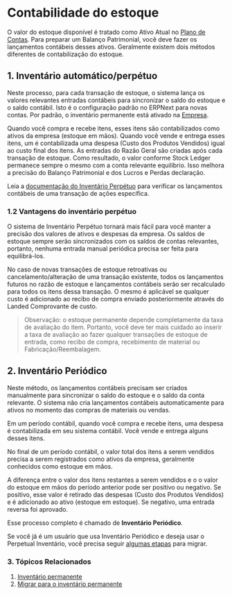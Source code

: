 # Contabilidade do estoque



O valor do estoque disponível é tratado como Ativo Atual no [Plano de
Contas](/docs/pt/accounts/chart-of-accounts). Para preparar um Balanço Patrimonial, você deve fazer os lançamentos contábeis desses ativos. Geralmente existem dois métodos diferentes de
contabilização do estoque.


## 1. Inventário automático/perpétuo


Neste processo, para cada transação de estoque, o sistema lança os valores relevantes
entradas contábeis para sincronizar o saldo do estoque e o saldo contábil. Isto é o
configuração padrão no ERPNext para novas contas. Por padrão, o inventário permanente está ativado na [Empresa](/docs/pt/setting-up/company-setup#23-stock-settings).


Quando você compra e recebe itens, esses itens são contabilizados como ativos da empresa
(estoque em mãos). Quando você vende e entrega esses itens, um
é contabilizada uma despesa (Custo dos Produtos Vendidos) igual ao custo final dos itens.
As entradas do Razão Geral são criadas após cada transação de estoque. Como resultado,
o valor conforme Stock Ledger permanece sempre o mesmo com a conta relevante
equilíbrio. Isso melhora a precisão do Balanço Patrimonial e dos Lucros e Perdas
declaração.


Leia a [documentação do Inventário Perpétuo](/docs/pt/stock/perpetual-inventory)
para verificar os lançamentos contábeis de uma transação de ações específica.


### 1.2 Vantagens do inventário perpétuo


O sistema de Inventário Perpétuo tornará mais fácil para você manter a precisão dos valores de ativos e despesas da empresa. Os saldos de estoque sempre serão sincronizados com os saldos de contas relevantes, portanto, nenhuma entrada manual periódica precisa ser feita para equilibrá-los.


No caso de novas transações de estoque retroativas ou cancelamento/alteração de uma transação existente, todos os lançamentos futuros no razão de estoque e lançamentos contábeis serão
ser recalculado para todos os itens dessa transação. O mesmo é aplicável se
qualquer custo é adicionado ao recibo de compra enviado posteriormente através do Landed
Comprovante de custo.



> 
> Observação: o estoque permanente depende completamente da taxa de avaliação do item.
>  Portanto, você deve ter mais cuidado ao inserir a taxa de avaliação ao fazer qualquer
>  transações de estoque de entrada, como recibo de compra, recebimento de material ou
>  Fabricação/Reembalagem.
> 
> 
> 



## 2. Inventário Periódico


Neste método, os lançamentos contábeis precisam ser criados manualmente para sincronizar o saldo do estoque e o saldo da conta relevante. O sistema não cria
lançamentos contábeis automaticamente para ativos no momento das compras de materiais
ou vendas.


Em um período contábil, quando você compra e recebe itens, uma despesa é contabilizada
em seu sistema contábil. Você vende e entrega alguns desses itens.


No final de um período contábil, o valor total dos itens a serem vendidos precisa
a serem registrados como ativos da empresa, geralmente conhecidos como estoque em mãos.


A diferença entre o valor dos itens restantes a serem vendidos e o
o valor do estoque em mãos do período anterior pode ser positivo ou negativo. Se
positivo, esse valor é retirado das despesas (Custo dos Produtos Vendidos) e é
adicionado ao ativo (estoque em estoque). Se negativo, uma entrada reversa
foi aprovado.


Esse processo completo é chamado de **Inventário Periódico**.


Se você já é um usuário que usa Inventário Periódico e deseja usar o Perpetual
Inventário, você precisa seguir [algumas etapas](/docs/pt/stock/articles/migrate-to-perpetual-inventory) para migrar.


### 3. Tópicos Relacionados


1. [Inventário permanente](/docs/pt/stock/perpetual-inventory)
2. [Migrar para o inventário permanente](/docs/pt/stock/articles/migrate-to-perpetual-inventory)



